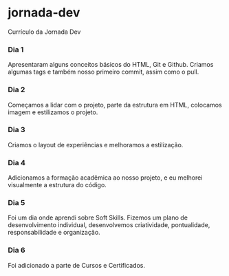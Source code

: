 # jornada-dev
Currículo da Jornada Dev


### Dia 1
  Apresentaram alguns conceitos básicos do HTML, Git e Github. Criamos algumas tags e também nosso primeiro commit, assim como o pull.
  

### Dia 2
  Começamos a lidar com o projeto, parte da estrutura em HTML, colocamos imagem e estilizamos o projeto.


### Dia 3
  Criamos o layout de experiências e melhoramos a estilização.

### Dia 4
  Adicionamos a formação acadêmica ao nosso projeto, e eu melhorei visualmente a estrutura do código.

### Dia 5
  Foi um dia onde aprendi sobre Soft Skills. Fizemos um plano de desenvolvimento individual, desenvolvemos criatividade, pontualidade, responsabilidade e organização.

### Dia 6
  Foi adicionado a parte de Cursos e Certificados.
